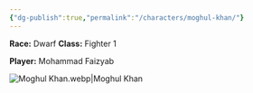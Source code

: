 ```yaml
---
{"dg-publish":true,"permalink":"/characters/moghul-khan/"}
---
```


**Race:** Dwarf
**Class:** Fighter 1

**Player:** Mohammad Faizyab

![Moghul Khan.webp|Moghul Khan](/img/user/Assets/Moghul%20Khan.webp)

